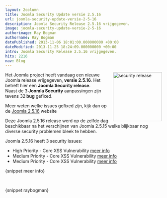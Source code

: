 ```yaml
---
layout: 2column
title: Joomla Security Update versie 2.5.16
url: joomla-security-update-versie-2-5-16
description: Joomla Security Release 2.5.16 vrijgegeven.
image: joomla-security-update-versie-2-5-16
authorimage: Ray Bogman
authorname: Ray Bogman
datePublished: 2013-11-06 18:01:00.000000000 +00:00
dateModified: 2013-11-25 18:24:09.000000000 +00:00
intro: Joomla Security Release 2.5.16 vrijgegeven.
hits: 2216
nav: Blog
---
```

<p><a href="blog/item/joomla-security-update-versie-2-5-16"><img src="images/nieuws/securityrelease.jpg" width="157" height="157" alt="security release" style="float: right; margin: 0px 0px 5px 5px;" /></a></p>
<p>Het Joomla project heeft vandaag een nieuwe Joomla release vrijgegeven, <strong>versie 2.5.16</strong>.&nbsp;Het betreft hier een <strong>Joomla Security release</strong>. <br />Naast de 3<strong>&nbsp;Joomla Security</strong>&nbsp;aanpassingen zijn tevens 32<strong>&nbsp;bug</strong> gefixed.</p>
<p>Meer weten welke issues gefixed zijn, kijk dan op de <a href="http://www.joomla.org/announcements/release-news/5518-joomla-2-5-16-released.html" target="_blank">Joomla 2.5.16</a> website</p>
<p>Deze Joomla 2.5.16 release werd op de zelfde dag beschikbaar na het verschijnen van Joomla 2.5.15 welke blijkbaar nog diverse security problemen bleek te hebben.</p>
<p>Joomla 2.5.16 heeft 3 security issues:</p>
<ul class="check">
<li>High Priority - Core XSS Vulnerability <a href="http://developer.joomla.org/security/news/570-20131101-core-xss-vulnerability" title="Joomla 2.5.16 - security release" target="_blank">meer info</a></li>
<li>Medium Priority - Core XSS Vulnerability <a href="http://developer.joomla.org/security/news/571-20131102-core-xss-vulnerability" title="Joomla 2.5.16 - security release" target="_blank">meer info</a></li>
<li>Medium Priority - Core XSS Vulnerability <a href="http://developer.joomla.org/security/news/572-20131103-core-xss-vulnerability" title="Joomla 2.5.16 - security release" target="_blank">meer info</a></li>
</ul>

<p>{snippet meer info}</p>
<p>&nbsp;</p>
<p>{snippet raybogman}</p>
